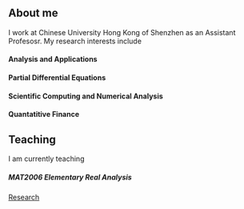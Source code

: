 ## About me

I work at Chinese University Hong Kong of Shenzhen as an Assistant Profesosr. My research interests include

#### Analysis and Applications

#### Partial Differential Equations

#### Scientific Computing and Numerical Analysis

#### Quantatitive Finance


<p></p>

## Teaching

I am currently teaching 

##### MAT2006 Elementary Real Analysis


<a href=research>Research</a>
